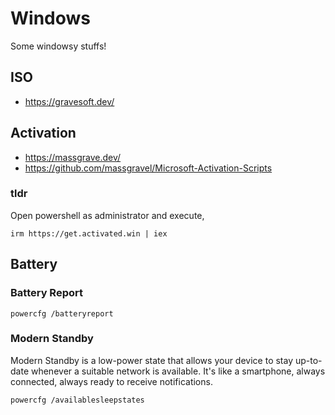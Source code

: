 # Windows

Some windowsy stuffs!

## ISO

- <https://gravesoft.dev/>

## Activation

- <https://massgrave.dev/>
- <https://github.com/massgravel/Microsoft-Activation-Scripts>

### tldr

Open powershell as administrator and execute,

```shell
irm https://get.activated.win | iex
```

## Battery

### Battery Report

```shell
powercfg /batteryreport
```

### Modern Standby

Modern Standby is a low-power state that allows your device to stay up-to-date whenever a suitable network is available. It's like a smartphone, always connected, always ready to receive notifications.

```shell
powercfg /availablesleepstates
```

